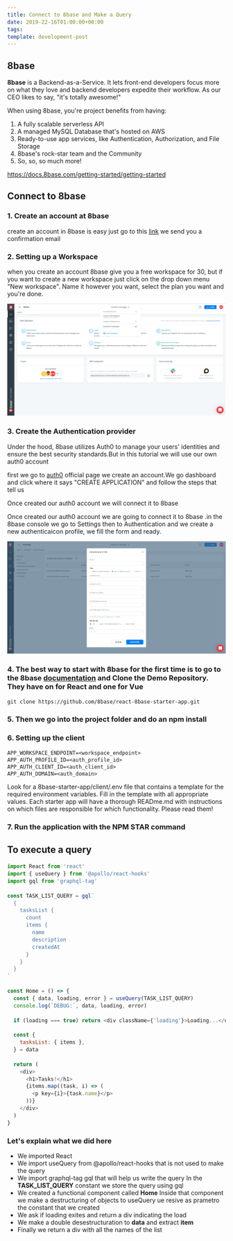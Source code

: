 ```yaml
---
title: Connect to 8base and Make a Query
date: 2019-22-16T01:00:00+00:00
tags:
template: development-post
---
```


## 8base

**8base** is a Backend-as-a-Service. It lets front-end developers focus more on what they love and backend developers expedite their workflow. As our CEO likes to say, "it's totally awesome!"

When using 8base, you're project benefits from having:

1. A fully scalable serverless API
2. A managed MySQL Database that's hosted on AWS
3. Ready-to-use app services, like Authentication, Authorization, and File Storage
4. 8base's rock-star team and the Community
5. So, so, so much more!

<https://docs.8base.com/getting-started/getting-started>

## Connect to 8base

### 1. Create an account at 8base

create an account in 8base is easy just go to this [link](https://app.8base.com/) we send you a confirmation email

### 2. Setting up a Workspace

when you create an account 8base give you a free workspace for 30, but if you want to create a new workspace just click on the drop down menu "New workspace". Name it however you want, select the plan you want and you're done.

![new workspace](./media/newworkspace.png)

### 3. Create the Authentication provider

Under the hood, 8base utilizes Auth0 to manage your users' identities and ensure the best security standards.But in this tutorial we will use our own auth0 account

first we go to [auth0](https://auth0.com/) official page we create an account.We go dashboard and click where it says "CREATE APPLICATION" and follow the steps that tell us

Once created our auth0 account we will connect it to 8base

Once created our auth0 account we are going to connect it to 8base .in the 8base console we go to Settings then to Authentication and we create a new authenticaicon profile, we fill the form and ready.

![conect auth0](./media/conect-auth0.png)

### 4. The best way to start with 8base for the first time is to go to the 8base [documentation](https://docs.8base.com/getting-started/quick-start) and Clone the Demo Repository. They have on for React and one for Vue

    git clone https://github.com/8base/react-8base-starter-app.git

### 5. Then we go into the project folder and do an npm install

### 6. Setting up the client

    APP_WORKSPACE_ENDPOINT=<workspace_endpoint>
    APP_AUTH_PROFILE_ID=<auth_profile_id>
    APP_AUTH_CLIENT_ID=<auth_client_id>
    APP_AUTH_DOMAIN=<auth_domain>

Look for a 8base-starter-app/client/.env file that contains a template for the required environment variables. Fill in the template with all appropriate values. Each starter app will have a thorough READme.md with instructions on which files are responsible for which functionality. Please read them!

### 7. Run the application with the NPM STAR command

## To execute a query

```javascript
import React from 'react'
import { useQuery } from '@apollo/react-hooks'
import gql from 'graphql-tag'

const TASK_LIST_QUERY = gql`
  {
    tasksList {
      count
      items {
        name
        description
        createdAt
      }
    }
  }
`

const Home = () => {
  const { data, loading, error } = useQuery(TASK_LIST_QUERY)
  console.log(`DEBUG:`, data, loading, error)

  if (loading === true) return <div className={'loading'}>Loading...</div>

  const {
    tasksList: { items },
  } = data

  return (
    <div>
      <h1>Tasks!</h1>
      {items.map((task, i) => (
        <p key={i}>{task.name}</p>
      ))}
    </div>
  )
}
```

### Let's explain what we did here

- We imported React
- We import useQuery from @apollo/react-hooks that is not used to make the query
- We import graphql-tag gql that will help us write the query
  In the **TASK_LIST_QUERY** constant we store the query using gql
- We created a functional component called **Home**
  Inside that component we make a destructuring of objects to useQuery ue resive as prametro the constant that we created
- We ask if loading exites and return a div indicating the load
- We make a double desestructuration to **data** and extract **item**
- Finally we return a div with all the names of the list
